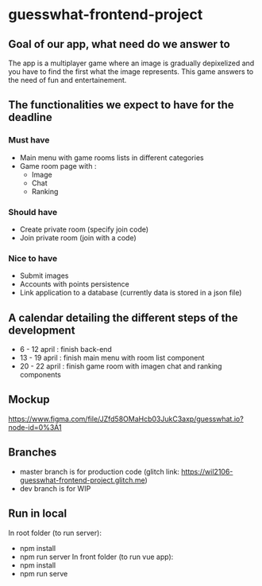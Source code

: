# guesswhat-frontend-project

## Goal of our app, what need do we answer to
The app is a multiplayer game where an image is gradually depixelized 
and you have to find the first what the image represents. 
This game answers to the need of fun and entertainement.

## The functionalities we expect to have for the deadline 
### Must have
* Main menu with game rooms lists in different categories
* Game room page with :
  * Image
  * Chat 
  * Ranking
### Should have
* Create private room (specify join code)
* Join private room (join with a code)
### Nice to have
* Submit images
* Accounts with points persistence
* Link application to a database (currently data is stored in a json file)

## A calendar detailing the different steps of the development
* 6 - 12 april : finish back-end
* 13 - 19 april : finish main menu with room list component
* 20 - 22 april : finish game room with imagen chat and ranking components

## Mockup
https://www.figma.com/file/JZfd58OMaHcb03JukC3axp/guesswhat.io?node-id=0%3A1

## Branches
* master branch is for production code (glitch link: https://wil2106-guesswhat-frontend-project.glitch.me)
* dev branch is for WIP

## Run in local
In root folder (to run server):
* npm install
* npm run server
In front folder (to run vue app):
* npm install
* npm run serve
